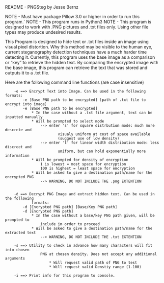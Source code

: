README - PNGSteg by Jesse Bernz

NOTE - Must have package Pillow 3.0 or higher in order to run this program.`
NOTE - This program runs in Python3
NOTE - This program is designed to work with .PNG pictures and .txt files only. Using other file types may produce undesired results.

This Program is designed to hide text or .txt files inside an image using visual pixel distortion. Why this method may be visible to the human eye, current steganography detection techniques have a much harder time detecting it. Currently, this program uses the base image as a comparison or “key” to retrieve the hidden text. By comparing the encrypted image with the base image, this program can retrieve the text that was stored and outputs it to a .txt file. 

Here are the following command line functions (are case insensitive)
		
		-e ==> Encrypt Text into Image. Can be used in the following formats:
			-e [Base PNG path to be encrypted] [path of .txt file to encrypt into image]
			-e [Base PNG path to be encrypted]
				* In the case without a .txt file argument, text can be inputted manually
				* Will be prompted to select mode
					--> enter 's' for square distrbution mode: much more descrete and 
							visualy uniform at cost of space available 
							(suggest use of low density)
					--> enter 'l' for linear width distribution mode: less discreet and 
							uniform, but can hold exponentially more information
				* Will be prompted for density of encryption
					1 is lowest = most space for encryption
					100 is highest = least space for encryption
				* Will be asked to give a destination path/name for the encrypted PNG
					--> WARNING, DO NOT INCLUDE THE .png EXTENTION
				
							
		-d ==> Decrypt PNG Image and extract hidden text. Can be used in the following 
				formats:
			-d [Encrypted PNG path] [Base/Key PNG path]
			-d [Encrypted PNG path]
				* In the case without a base/key PNG path given, will be prompted to 
					include in order to proceed
				* Will be asked to give a destination path/name for the extracted text
					--> WARNING, DO NOT INCLUDE THE .txt EXTENTION
		
		-s ==> Utility to check in advance how many characters will fit into chosen 
					PNG at chosen density. Does not accept any additional arguments
						* Will request valid path of PNG to test
						* Will request valid Denstiy range (1-100)
				
		-i ==> Print info for this program to console.
